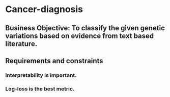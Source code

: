 # Cancer-diagnosis

## Business Objective: To classify the given genetic variations based on evidence from text based literature.


##  Requirements and constraints

### Interpretability is important.
### Log-loss is the best metric.
